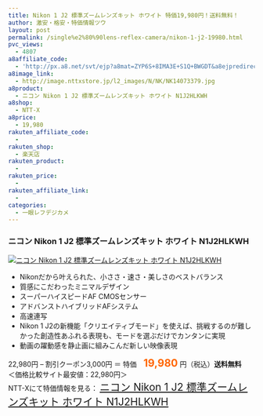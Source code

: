 ```yaml
---
title: Nikon 1 J2 標準ズームレンズキット ホワイト 特価19,980円！送料無料！
author: 激安・格安・特価情報ツウ
layout: post
permalink: /single%e2%80%90lens-reflex-camera/nikon-1-j2-19980.html
pvc_views:
  - 4807
a8affiliate_code:
  - 'http://px.a8.net/svt/ejp?a8mat=ZYP6S+8IMA3E+S1Q+BWGDT&a8ejpredirect=http://nttxstore.jp/_II_NK14073379'
a8image_link:
  - http://image.nttxstore.jp/l2_images/N/NK/NK14073379.jpg
a8product:
  - ニコン Nikon 1 J2 標準ズームレンズキット ホワイト N1J2HLKWH
a8shop:
  - NTT-X
a8price:
  - 19,980
rakuten_affiliate_code:
  - 
rakuten_shop:
  - 楽天店
rakuten_product:
  - 
rakuten_price:
  - 
rakuten_affiliate_link:
  - 
categories:
  - 一眼レフデジカメ
---
```

### ニコン Nikon 1 J2 標準ズームレンズキット ホワイト N1J2HLKWH

<div class="img-bg2 img_L">
  <a title="ニコン Nikon 1 J2 標準ズームレンズキット ホワイト N1J2HLKWH" href="http://px.a8.net/svt/ejp?a8mat=ZYP6S+8IMA3E+S1Q+BWGDT&a8ejpredirect=http://nttxstore.jp/_II_NK14073379" target="_blank"><img src="http://i2.wp.com/image.nttxstore.jp/l2_images/N/NK/NK14073379.jpg?resize=120%2C120" border="0" alt="ニコン Nikon 1 J2 標準ズームレンズキット ホワイト N1J2HLKWH" style="border: 0pt none;" data-recalc-dims="1" /></a>
</div>

<!--more-->

  * Nikonだから叶えられた、小ささ・速さ・美しさのベストバランス
  * 質感にこだわったミニマルデザイン
  * スーパーハイスピードAF CMOSセンサー
  * アドバンストハイブリッドAFシステム
  * 高速連写
  * Nikon 1 J2の新機能「クリエイティブモード」を使えば、挑戦するのが難しかった創造性あふれる表現も、モードを選ぶだけでカンタンに実現
  * 動画の躍動感を静止画に組みこんだ新しい映像表現

22,980円 &#8211; 割引クーポン3,000円 ＝ 特価　<span style="color: #ff6600; font-size: 150%;"><strong>19,980</strong></span> 円（税込）**送料無料**  
＜価格比較サイト最安値：22,980円＞  
NTT-Xにて特価情報を見る： <span style="font-size: 150%;"><a href="http://px.a8.net/svt/ejp?a8mat=ZYP6S+8IMA3E+S1Q+BWGDT&a8ejpredirect=http://nttxstore.jp/_II_NK14073379" target="_blank">ニコン Nikon 1 J2 標準ズームレンズキット ホワイト N1J2HLKWH</a></span>